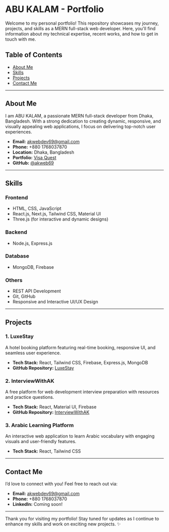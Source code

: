 # ABU KALAM - Portfolio

Welcome to my personal portfolio! This repository showcases my journey, projects, and skills as a MERN full-stack web developer. Here, you'll find information about my technical expertise, recent works, and how to get in touch with me.

## Table of Contents

- [About Me](#about-me)
- [Skills](#skills)
- [Projects](#projects)
- [Contact Me](#contact-me)

---

## About Me

I am ABU KALAM, a passionate MERN full-stack developer from Dhaka, Bangladesh. With a strong dedication to creating dynamic, responsive, and visually appealing web applications, I focus on delivering top-notch user experiences.

- **Email:** [akwebdev69@gmail.com](mailto:akwebdev69@gmail.com)
- **Phone:** +880 1768037870
- **Location:** Dhaka, Bangladesh
- **Portfolio:** [Visa Quest](https://visa-quest.netlify.app/)
- **GitHub:** [@akweb69](https://github.com/akweb69)

---

## Skills

### Frontend

- HTML, CSS, JavaScript
- React.js, Next.js, Tailwind CSS, Material UI
- Three.js (for interactive and dynamic designs)

### Backend

- Node.js, Express.js

### Database

- MongoDB, Firebase

### Others

- REST API Development
- Git, GitHub
- Responsive and Interactive UI/UX Design

---

## Projects

### 1. **LuxeStay**

A hotel booking platform featuring real-time booking, responsive UI, and seamless user experience.

- **Tech Stack:** React, Tailwind CSS, Firebase, Express.js, MongoDB
- **GitHub Repository:** [LuxeStay](https://github.com/akweb69/luxestay)

### 2. **InterviewWithAK**

A free platform for web development interview preparation with resources and practice questions.

- **Tech Stack:** React, Material UI, Firebase
- **GitHub Repository:** [InterviewWithAK](https://github.com/akweb69/interviewwithak)

### 3. **Arabic Learning Platform**

An interactive web application to learn Arabic vocabulary with engaging visuals and user-friendly features.

- **Tech Stack:** React, Tailwind CSS

---

## Contact Me

I’d love to connect with you! Feel free to reach out via:

- **Email:** [akwebdev69@gmail.com](mailto:akwebdev69@gmail.com)
- **Phone:** +880 1768037870
- **LinkedIn:** Coming soon!

---

Thank you for visiting my portfolio! Stay tuned for updates as I continue to enhance my skills and work on exciting new projects. :sparkles:
